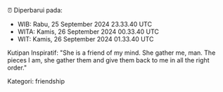 ⏰ Diperbarui pada:
- WIB: Rabu, 25 September 2024 23.33.40 UTC
- WITA: Kamis, 26 September 2024 00.33.40 UTC
- WIT: Kamis, 26 September 2024 01.33.40 UTC

Kutipan Inspiratif:
"She is a friend of my mind. She gather me, man. The pieces I am, she gather them and give them back to me in all the right order."


Kategori: friendship

